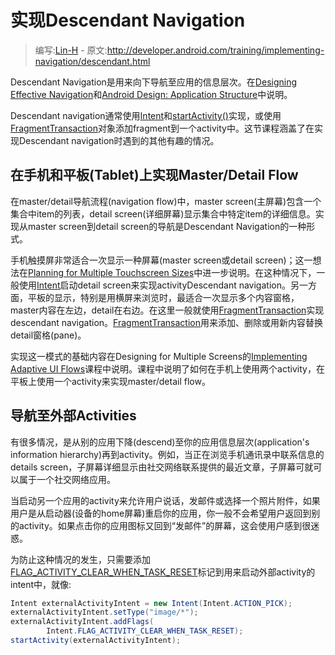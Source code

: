 # 实现Descendant Navigation

> 编写:[Lin-H](https://github.com/Lin-H) - 原文:<http://developer.android.com/training/implementing-navigation/descendant.html>

Descendant Navigation是用来向下导航至应用的信息层次。在[Designing Effective Navigation](http://developer.android.com/training/design-navigation/descendant-lateral.html)和[Android Design: Application Structure](http://developer.android.com/design/patterns/app-structure.html)中说明。

Descendant navigation通常使用[Intent](http://developer.android.com/reference/android/content/Intent.html)和[startActivity()](http://developer.android.com/reference/android/content/Context.html#startActivity%28android.content.Intent%29)实现，或使用[FragmentTransaction](http://developer.android.com/reference/android/app/FragmentTransaction.html)对象添加fragment到一个activity中。这节课程涵盖了在实现Descendant navigation时遇到的其他有趣的情况。

## 在手机和平板(Tablet)上实现Master/Detail Flow

在master/detail导航流程(navigation flow)中，master screen(主屏幕)包含一个集合中item的列表，detail screen(详细屏幕)显示集合中特定item的详细信息。实现从master screen到detail screen的导航是Descendant Navigation的一种形式。

手机触摸屏非常适合一次显示一种屏幕(master screen或detail screen)；这一想法在[Planning for Multiple Touchscreen Sizes](http://developer.android.com/training/design-navigation/multiple-sizes.html)中进一步说明。在这种情况下，一般使用[Intent](http://developer.android.com/reference/android/content/Intent.html)启动detail screen来实现activityDescendant navigation。另一方面，平板的显示，特别是用横屏来浏览时，最适合一次显示多个内容窗格，master内容在左边，detail在右边。在这里一般就使用[FragmentTransaction](http://developer.android.com/reference/android/app/FragmentTransaction.html)实现descendant navigation。[FragmentTransaction](http://developer.android.com/reference/android/app/FragmentTransaction.html)用来添加、删除或用新内容替换detail窗格(pane)。

实现这一模式的基础内容在Designing for Multiple Screens的[Implementing Adaptive UI Flows](http://developer.android.com/training/multiscreen/adaptui.html)课程中说明。课程中说明了如何在手机上使用两个activity，在平板上使用一个activity来实现master/detail flow。

## 导航至外部Activities

有很多情况，是从别的应用下降(descend)至你的应用信息层次(application's information hierarchy)再到activity。例如，当正在浏览手机通讯录中联系信息的details screen，子屏幕详细显示由社交网络联系提供的最近文章，子屏幕可就可以属于一个社交网络应用。

当启动另一个应用的activity来允许用户说话，发邮件或选择一个照片附件，如果用户是从启动器(设备的home屏幕)重启你的应用，你一般不会希望用户返回到别的activity。如果点击你的应用图标又回到“发邮件”的屏幕，这会使用户感到很迷惑。

为防止这种情况的发生，只需要添加[FLAG_ACTIVITY_CLEAR_WHEN_TASK_RESET](http://developer.android.com/reference/android/content/Intent.html#FLAG_ACTIVITY_CLEAR_WHEN_TASK_RESET)标记到用来启动外部activity的intent中，就像:

```java
Intent externalActivityIntent = new Intent(Intent.ACTION_PICK);
externalActivityIntent.setType("image/*");
externalActivityIntent.addFlags(
        Intent.FLAG_ACTIVITY_CLEAR_WHEN_TASK_RESET);
startActivity(externalActivityIntent);
```

